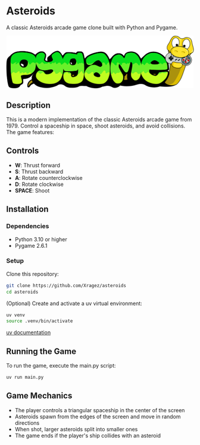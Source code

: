 # Asteroids

A classic Asteroids arcade game clone built with Python and Pygame.

![Asteroids Game](https://raw.githubusercontent.com/pygame/pygame/main/docs/reST/_static/pygame_logo.svg)

## Description

This is a modern implementation of the classic Asteroids arcade game from 1979. Control a spaceship in space, shoot asteroids, and avoid collisions. The game features:

## Controls

- **W**: Thrust forward
- **S**: Thrust backward
- **A**: Rotate counterclockwise
- **D**: Rotate clockwise
- **SPACE**: Shoot

## Installation

### Dependencies

- Python 3.10 or higher
- Pygame 2.6.1

### Setup

Clone this repository:
```bash
git clone https://github.com/Xragez/asteroids
cd asteroids
```
(Optional) Create and activate a uv virtual environment:

```bash
uv venv
source .venv/bin/activate
```
[uv documentation](https://github.com/astral-sh/uv)

## Running the Game
To run the game, execute the main.py script:
```bash
uv run main.py
```

## Game Mechanics

- The player controls a triangular spaceship in the center of the screen
- Asteroids spawn from the edges of the screen and move in random directions
- When shot, larger asteroids split into smaller ones
- The game ends if the player's ship collides with an asteroid